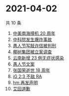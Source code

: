 # 2021-04-02

共 10 条

<!-- BEGIN ZHIHUSEARCH -->
<!-- 最后更新时间 Fri Apr 02 2021 03:08:58 GMT+0800 (China Standard Time) -->
1. [中美南海撞机 20 周年](https://www.zhihu.com/search?q=中美撞机)
1. [中科院发生爆炸事故](https://www.zhihu.com/search?q=中科院)
1. [愚人节写敲诈信被判刑](https://www.zhihu.com/search?q=愚人节套路)
1. [椰树集团被立案调查](https://www.zhihu.com/search?q=椰树集团)
1. [云南新增 23 例无症状感染](https://www.zhihu.com/search?q=云南新增)
1. [愚人节文案](https://www.zhihu.com/search?q=愚人节文案)
1. [张国荣逝世 18 周年](https://www.zhihu.com/search?q=张国荣)
1. [iG 2:3 不敌 RA](https://www.zhihu.com/search?q=ig)
1. [hm 再发声明](https://www.zhihu.com/search?q=hm)
1. [艾回道歉](https://www.zhihu.com/search?q=艾回道歉)
<!-- END ZHIHUSEARCH -->
